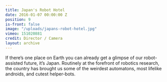 ```yaml
---
title: Japan's Robot Hotel
date: 2016-01-07 00:00:00 Z
position: 9
is-front: false
image: "/uploads/japans-robot-hotel.jpg"
vimeo: 151020881
credit: Director / Camera
layout: archive
---
```


If there’s one place on Earth you can already get a glimpse of our robot-assisted future, it’s Japan. Routinely at the forefront of robotics research, the country has brought us some of the weirdest automatons, most lifelike androids, and cutest helper-bots.
